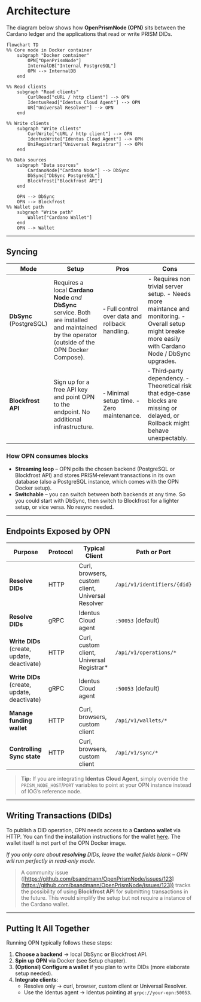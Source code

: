 # Architecture

The diagram below shows how **OpenPrismNode (OPN)** sits between the Cardano ledger and the applications that read or
write PRISM DIDs.

```mermaid
flowchart TD
%% Core node in Docker container
    subgraph "Docker container"
        OPN["OpenPrismNode"]
        InternalDB["Internal PostgreSQL"]
        OPN --> InternalDB
    end

%% Read clients
    subgraph "Read clients"
        CurlRead["cURL / http client"] --> OPN
        IdentusRead["Identus Cloud Agent"] --> OPN
        UR["Universal Resolver"] --> OPN
    end

%% Write clients
    subgraph "Write clients"
        CurlWrite["cURL / http client"] --> OPN
        IdentusWrite["Identus Cloud Agent"] --> OPN
        UniRegistrar["Universal Registrar"] --> OPN
    end

%% Data sources
    subgraph "Data sources"
        CardanoNode["Cardano Node"] --> DbSync
        DbSync["DbSync PostgreSQL"]
        Blockfrost["Blockfrost API"]
    end

    OPN --> DbSync
    OPN --> Blockfrost
%% Wallet path
    subgraph "Write path"
        Wallet["Cardano Wallet"]
    end
    OPN --> Wallet
````

---

## Syncing

| Mode                    | Setup                                                                                                                                              | Pros                                            | Cons                                                                                                                                                       |
|-------------------------|----------------------------------------------------------------------------------------------------------------------------------------------------|-------------------------------------------------|------------------------------------------------------------------------------------------------------------------------------------------------------------|
| **DbSync** (PostgreSQL) | Requires a local **Cardano Node** *and* **DbSync** service. Both are installed and maintained by the operator (outside of the OPN Docker Compose). | ‑ Full control over data and rollback handling. | - Requires non trivial server setup. - Needs more maintance and monitoring.  - Overall setup might breake more easily with Cardano Node / DbSync upgrades. | 
| **Blockfrost API**      | Sign up for a free API key and point OPN to the endpoint. No additional infrastructure.                                                            | ‑ Minimal setup time. - Zero maintenance.       | ‑ Third‑party dependency. ‑ Theoretical risk that edge‑case blocks are missing or delayed, or Rollback might behave unexpectably.                          |

### How OPN consumes blocks

* **Streaming loop** – OPN polls the chosen backend (PostgreSQL or Blockfrost API) and stores PRISM‑relevant
  transactions in its own database (also a PostgreSQL instance, which comes with the OPN Docker setup).
* **Switchable** – you can switch between both backends at any time. So you could start with DbSync, then switch to
  Blockfrost for a lighter setup, or vice versa. No resync needed.

---

## Endpoints Exposed by OPN

| Purpose                                     | Protocol | Typical Client                                    | Path or Port                |
|---------------------------------------------|----------|---------------------------------------------------|-----------------------------|
| **Resolve DIDs**                            | HTTP     | Curl, browsers, custom client, Universal Resolver | `/api/v1/identifiers/{did}` |
| **Resolve DIDs**                            | gRPC     | Identus Cloud agent                               | `:50053` (default)          |
| **Write DIDs** (create, update, deactivate) | HTTP     | Curl, custom client, Universal Registrar*         | `/api/v1/operations/*`      |
| **Write DIDs** (create, update, deactivate) | gRPC     | Identus Cloud agent                               | `:50053` (default)          |
| **Manage funding wallet**                   | HTTP     | Curl, browsers, custom client                     | `/api/v1/wallets/*`         |
| **Controlling Sync state**                  | HTTP     | Curl, browsers, custom client                     | `/api/v1/sync/*`            |

> **Tip:** If you are integrating **Identus Cloud Agent**, simply override the `PRISM_NODE_HOST`/`PORT` variables to
> point at your OPN instance instead of IOG’s reference node.

---

## Writing Transactions (DIDs)

To publish a DID operation, OPN needs access to a **Cardano wallet** via HTTP.
You can find the installation instructions for the wallet [here](https://github.com/cardano-foundation/cardano-wallet).
The wallet itself is not part of the OPN Docker image.

*If you only care about **resolving** DIDs, leave the wallet fields blank – OPN will run perfectly in read‑only mode.*

> A community
> issue ([https://github.com/bsandmann/OpenPrismNode/issues/123](https://github.com/bsandmann/OpenPrismNode/issues/123))
> tracks the possibility of using **Blockfrost API** for submitting transactions in the future. This would simplify the
> setup but not require a instance of the Cardano wallet.

---

## Putting It All Together

Running OPN typically follows these steps:

1. **Choose a backend** → local DbSync **or** Blockfrost API.
2. **Spin up OPN** via Docker (see Setup chapter).
3. **(Optional) Configure a wallet** if you plan to write DIDs (more elaborate setup needed).
4. **Integrate clients**:
    * Resolve only → curl, browser, custom client or Universal Resolver.
    * Use the Identus agent → Identus pointing at `grpc://your‑opn:50053`.

